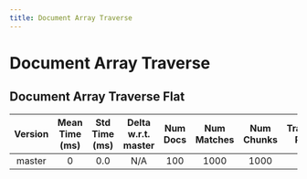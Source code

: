 ```yaml
---
title: Document Array Traverse
---
```

# Document Array Traverse

## Document Array Traverse Flat

| Version | Mean Time (ms) | Std Time (ms) | Delta w.r.t. master | Num Docs | Num Matches | Num Chunks | Traversal Paths | Memmap | Iterations |
| :---: | :---: | :---: | :---: | :---: | :---: | :---: | :---: | :---: | :---: |
| master | 0 | 0.0 | N/A | 100 | 1000 | 1000 | ['m'] | True | 5 |
